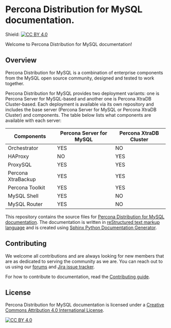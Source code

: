# Percona Distribution for MySQL documentation.

Shield: [![CC BY 4.0][cc-by-shield]][cc-by]

Welcome to Percona Distribution for MySQL documentation!

## Overview

Percona Distribution for MySQL is a combination of enterprise components from the MySQL open source community, designed and tested to work together. 

Percona Distribution for MySQL provides two deployment variants: one is Percona Server for MySQL-based and another one is Percona XtraDB Cluster-based. Each deployment is available via its own repository and includes the base server (Percona Server for MySQL or Percona XtraDB Cluster) and components. The table below lists what components are available with each server:

|Components	        |Percona Server for MySQL	|Percona XtraDB Cluster|
|-------------------|---------------------------|----------------------|
|Orchestrator	    |YES	                    |NO                    |
|HAProxy            |NO                         |YES                   |
|ProxySQL           |YES                        |YES                   |
|Percona XtraBackup |YES                        |YES                   |
|Percona Toolkit	|YES                        |YES                   |
|MySQL Shell        |YES                        |NO                    |
|MySQL Router       |YES                        |NO                    |

 
This repository contains the source files for [Percona Distribution for MySQL documentation](https://www.percona.com/doc/percona-distribution-mysql/8.0/index.html). The documentation is written in [reStructured text markup language](https://docutils.sourceforge.io/rst.html) and is created using [Sphinx Python Documentation Generator](https://www.sphinx-doc.org/en/master/). 

## Contributing

We welcome all contributions and are always looking for new members that are as dedicated to serving the community as we are. You can reach out to us using our [forums](https://forums.percona.com/c/mysql-mariadb/percona-distribution-for-mysql/42) and [Jira issue tracker](https://jira.percona.com/projects/DISTMYSQL/issues). 

For how to contribute to documentation, read the [Contributing guide](https://github.com/percona/pdmysql-docs/blob/8.0/CONTRIBUTING.md).

## License

Percona Distribution for MySQL documentation is licensed under a
[Creative Commons Attribution 4.0 International License][cc-by].

[![CC BY 4.0][cc-by-image]][cc-by]

[cc-by]: http://creativecommons.org/licenses/by/4.0/
[cc-by-image]: https://i.creativecommons.org/l/by/4.0/88x31.png
[cc-by-shield]: https://img.shields.io/badge/License-CC%20BY%204.0-lightgrey.svg